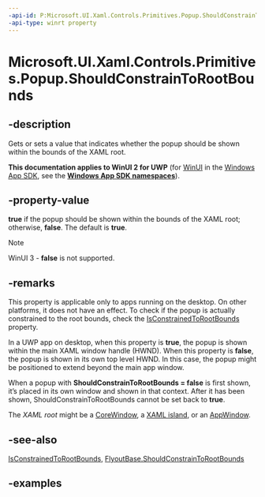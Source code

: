 ```yaml
---
-api-id: P:Microsoft.UI.Xaml.Controls.Primitives.Popup.ShouldConstrainToRootBounds
-api-type: winrt property
---
```


<!-- Property syntax.
public bool ShouldConstrainToRootBounds { get;  set; }
-->

# Microsoft.UI.Xaml.Controls.Primitives.Popup.ShouldConstrainToRootBounds

## -description

Gets or sets a value that indicates whether the popup should be shown within the bounds of the XAML root.

**This documentation applies to WinUI 2 for UWP** (for [WinUI](/windows/apps/winui/winui3/) in the [Windows App SDK](/windows/apps/windows-app-sdk/), see the **[Windows App SDK namespaces](/windows/windows-app-sdk/api/winrt/)**).

## -property-value

**true** if the popup should be shown within the bounds of the XAML root; otherwise, **false**. The default is **true**.
> [!NOTE]
> WinUI 3 - **false** is not supported.

## -remarks

This property is applicable only to apps running on the desktop. On other platforms, it does not have an effect. To check if the popup is actually constrained to the root bounds, check the [IsConstrainedToRootBounds](popup_isconstrainedtorootbounds.md) property.

In a UWP app on desktop, when this property is **true**, the popup is shown within the main XAML window handle (HWND). When this property is **false**, the popup is shown in its own top level HWND. In this case, the popup might be positioned to extend beyond the main app window.

When a popup with **ShouldConstrainToRootBounds = false** is first shown, it’s placed in its own window and shown in that context. After it has been shown, ShouldConstrainToRootBounds cannot be set back to **true**.

The _XAML root_ might be a [CoreWindow](/uwp/api/windows.ui.core.corewindow), a [XAML island](/windows/uwp/xaml-platform/xaml-host-controls), or an [AppWindow](/uwp/api/windows.ui.windowmanagement.appwindow).

## -see-also

[IsConstrainedToRootBounds](popup_isconstrainedtorootbounds.md), [FlyoutBase.ShouldConstrainToRootBounds](flyoutbase_shouldconstraintorootbounds.md)

## -examples

